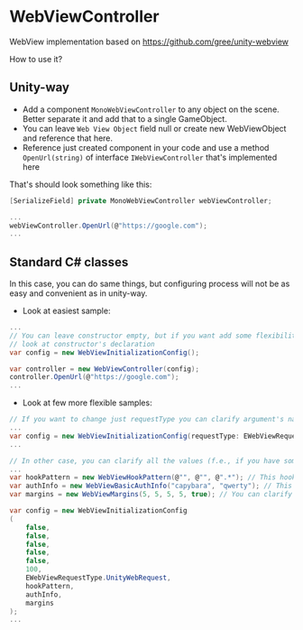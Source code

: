 # WebViewController
WebView implementation based on https://github.com/gree/unity-webview

How to use it?


## Unity-way
- Add a component `MonoWebViewController` to any object on the scene. Better separate it and add that to a single GameObject.
- You can leave `Web View Object` field null or create new WebViewObject and reference that here.
- Reference just created component in your code and use a method `OpenUrl(string)` of interface `IWebViewController` that's implemented here

That's should look something like this:
```csharp
[SerializeField] private MonoWebViewController webViewController;

...
webViewController.OpenUrl(@"https://google.com");
...
```

## Standard C# classes
In this case, you can do same things, but configuring process will not be as easy and convenient as in unity-way.

- Look at easiest sample:
```csharp
...
// You can leave constructor empty, but if you want add some flexibility and change some parameters,
// look at constructor's declaration
var config = new WebViewInitializationConfig(); 

var controller = new WebViewController(config);
controller.OpenUrl(@"https://google.com");
...
```

- Look at few more flexible samples:
``` csharp
// If you want to change just requestType you can clarify argument's name:
...
var config = new WebViewInitializationConfig(requestType: EWebViewRequestType.UnityWebRequest);
...

// In other case, you can clarify all the values (f.e., if you have some other way to manage that like imGUI/UI...):
...
var hookPattern = new WebViewHookPattern(@"", @"", @".*"); // This hook pattern will hook every link
var authInfo = new WebViewBasicAuthInfo("capybara", "qwerty"); // This auth info is just example
var margins = new WebViewMargins(5, 5, 5, 5, true); // You can clarify margins too. Margins constructor can be empty

var config = new WebViewInitializationConfig
(
    false, 
    false, 
    false, 
    false, 
    false, 
    100, 
    EWebViewRequestType.UnityWebRequest, 
    hookPattern,
    authInfo,
    margins
);
...
```
